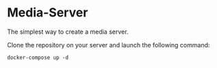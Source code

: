 # Media-Server
The simplest way to create a media server.

Clone the repository on your server and launch the following command:

```shell
docker-compose up -d
```
